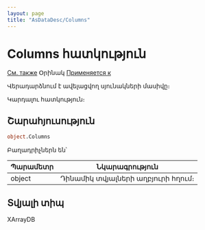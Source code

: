 ```yaml
---
layout: page
title: "AsDataDesc/Columns"
---
```



# Columns հատկություն

[См. также](../AsDataDesc.md) Օրինակ [Применяется к](../AsDataDesc.md) 

Վերադարձնում է ավելացվող սյունակների մասիվը։

Կարդալու հատկություն։

## Շարահյուսություն

``` vb
object.Columns
```

Բաղադրիչներն են՝


| Պարամետր | Նկարագրություն |
|--|--|
|  object  | Դինամիկ տվյալների աղբյուրի հղում։ |

## Տվյալի տիպ

XArrayDB